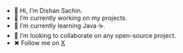 - 👋 Hi, I’m Dishan Sachin.
- 🔭 I’m currently working on my projects.
- 🌱 I’m currently learning Java ☕.
- 👯 I’m looking to collaborate on any open-source project.
- ✖  Follow me on [X](https://twitter.com/skdishansachin)
